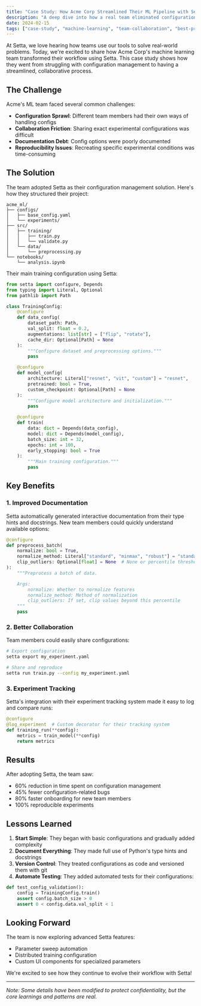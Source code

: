 ```yaml
---
title: "Case Study: How Acme Corp Streamlined Their ML Pipeline with Setta"
description: "A deep dive into how a real team eliminated configuration complexity and improved collaboration using Setta. Learn from their journey and best practices."
date: 2024-02-15
tags: ["case-study", "machine-learning", "team-collaboration", "best-practices"]
---
```


At Setta, we love hearing how teams use our tools to solve real-world problems. Today, we're excited to share how Acme Corp's machine learning team transformed their workflow using Setta. This case study shows how they went from struggling with configuration management to having a streamlined, collaborative process.

## The Challenge

Acme's ML team faced several common challenges:

- **Configuration Sprawl**: Different team members had their own ways of handling configs
- **Collaboration Friction**: Sharing exact experimental configurations was difficult
- **Documentation Debt**: Config options were poorly documented
- **Reproducibility Issues**: Recreating specific experimental conditions was time-consuming

## The Solution

The team adopted Setta as their configuration management solution. Here's how they structured their project:

```
acme_ml/
├── configs/
│   ├── base_config.yaml
│   └── experiments/
├── src/
│   ├── training/
│   │   ├── train.py
│   │   └── validate.py
│   └── data/
│       └── preprocessing.py
└── notebooks/
    └── analysis.ipynb
```

Their main training configuration using Setta:

```python
from setta import configure, Depends
from typing import Literal, Optional
from pathlib import Path

class TrainingConfig:
    @configure
    def data_config(
        dataset_path: Path,
        val_split: float = 0.2,
        augmentations: list[str] = ["flip", "rotate"],
        cache_dir: Optional[Path] = None
    ):
        """Configure dataset and preprocessing options."""
        pass

    @configure
    def model_config(
        architecture: Literal["resnet", "vit", "custom"] = "resnet",
        pretrained: bool = True,
        custom_checkpoint: Optional[Path] = None
    ):
        """Configure model architecture and initialization."""
        pass

    @configure
    def train(
        data: dict = Depends(data_config),
        model: dict = Depends(model_config),
        batch_size: int = 32,
        epochs: int = 100,
        early_stopping: bool = True
    ):
        """Main training configuration."""
        pass
```

## Key Benefits

### 1. Improved Documentation

Setta automatically generated interactive documentation from their type hints and docstrings. New team members could quickly understand available options:

```python
@configure
def preprocess_batch(
    normalize: bool = True,
    normalize_method: Literal["standard", "minmax", "robust"] = "standard",
    clip_outliers: Optional[float] = None  # None or percentile threshold
):
    """Preprocess a batch of data.

    Args:
        normalize: Whether to normalize features
        normalize_method: Method of normalization
        clip_outliers: If set, clip values beyond this percentile
    """
    pass
```

### 2. Better Collaboration

Team members could easily share configurations:

```bash
# Export configuration
setta export my_experiment.yaml

# Share and reproduce
setta run train.py --config my_experiment.yaml
```

### 3. Experiment Tracking

Setta's integration with their experiment tracking system made it easy to log and compare runs:

```python
@configure
@log_experiment  # Custom decorator for their tracking system
def training_run(**config):
    metrics = train_model(**config)
    return metrics
```

## Results

After adopting Setta, the team saw:

- 60% reduction in time spent on configuration management
- 45% fewer configuration-related bugs
- 80% faster onboarding for new team members
- 100% reproducible experiments

## Lessons Learned

1. **Start Simple**: They began with basic configurations and gradually added complexity
2. **Document Everything**: They made full use of Python's type hints and docstrings
3. **Version Control**: They treated configurations as code and versioned them with git
4. **Automate Testing**: They added automated tests for their configurations:

```python
def test_config_validation():
    config = TrainingConfig.train()
    assert config.batch_size > 0
    assert 0 < config.data.val_split < 1
```

## Looking Forward

The team is now exploring advanced Setta features:

- Parameter sweep automation
- Distributed training configuration
- Custom UI components for specialized parameters

We're excited to see how they continue to evolve their workflow with Setta!

---

_Note: Some details have been modified to protect confidentiality, but the core learnings and patterns are real._
